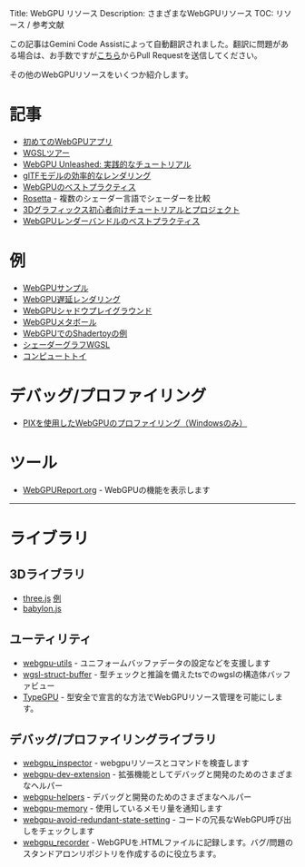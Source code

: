Title: WebGPU リソース
Description: さまざまなWebGPUリソース
TOC: リソース / 参考文献

<div class="warn">この記事はGemini Code Assistによって自動翻訳されました。翻訳に問題がある場合は、お手数ですが<a href="https://github.com/webgpu/webgpufundamentals/pulls">こちら</a>からPull Requestを送信してください。</div>

その他のWebGPUリソースをいくつか紹介します。

# 記事

* [初めてのWebGPUアプリ](https://codelabs.developers.google.com/your-first-webgpu-app#0)
* [WGSLツアー](https://google.github.io/tour-of-wgsl/)
* [WebGPU Unleashed: 実践的なチュートリアル](https://shi-yan.github.io/webgpuunleashed/)
* [glTFモデルの効率的なレンダリング](https://toji.github.io/webgpu-gltf-case-study/)
* [WebGPUのベストプラクティス](https://toji.dev/webgpu-best-practices/)
* [Rosetta](https://toji.github.io/rosetta/) - 複数のシェーダー言語でシェーダーを比較
* [3Dグラフィックス初心者向けチュートリアルとプロジェクト](https://shrekshao.github.io/3d-graphics-beginner-projects/)
* [WebGPUレンダーバンドルのベストプラクティス](https://toji.dev/webgpu-best-practices/render-bundles)

# 例

* [WebGPUサンプル](https://webgpu.github.io/webgpu-samples/)
* [WebGPU遅延レンダリング](https://github.com/toji/burrow)
* [WebGPUシャドウプレイグラウンド](https://toji.github.io/webgpu-shadow-playground/)
* [WebGPUメタボール](https://toji.github.io/webgpu-metaballs/)
* [WebGPUでのShadertoyの例](https://jsgist.org/?src=a17b03b88c86c08ac621298dae50e30b)
* [シェーダーグラフWGSL](https://deepkolos.github.io/shader-graph-wgsl/)
* [コンピュートトイ](https://compute.toys)

# デバッグ/プロファイリング

* [PIXを使用したWebGPUのプロファイリング（Windowsのみ）](https://toji.dev/webgpu-profiling/pix)

# ツール

* [WebGPUReport.org](https://webgpureport.org) - WebGPUの機能を表示します

---

# <a id="a-libraries"></a>ライブラリ

## 3Dライブラリ

* [three.js](https://threejs.org) [例](https://threejs.org/examples/?q=webgpu)
* [babylon.js](https://www.babylonjs.com/)

## ユーティリティ

* [webgpu-utils](https://github.com/greggman/webgpu-utils) - ユニフォームバッファデータの設定などを支援します
* [wgsl-struct-buffer](https://github.com/deepkolos/wgsl-struct-buffer) - 型チェックと推論を備えたtsでのwgslの構造体バッファビュー
* [TypeGPU](https://typegpu.com) - 型安全で宣言的な方法でWebGPUリソース管理を可能にします。

## デバッグ/プロファイリングライブラリ

* [webgpu_inspector](https://github.com/brendan-duncan/webgpu_inspector) - webgpuリソースとコマンドを検査します
* [webgpu-dev-extension](https://github.com/greggman/webgpu-dev-extension) - 拡張機能としてデバッグと開発のためのさまざまなヘルパー
* [webgpu-helpers](https://github.com/greggman/webgpu-helpers) - デバッグと開発のためのさまざまなヘルパー
* [webgpu-memory](https://github.com/greggman/webgpu-memory) - 使用しているメモリ量を通知します
* [webgpu-avoid-redundant-state-setting](https://github.com/greggman/webgpu-avoid-redundant-state-setting) - コードの冗長なWebGPU呼び出しをチェックします
* [webgpu_recorder](https://github.com/brendan-duncan/webgpu_recorder) - WebGPUを.HTMLファイルに記録します。バグ/問題のスタンドアロンリポジトリを作成するのに役立ちます。


